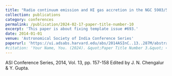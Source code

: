 ```yaml
---
title: "Radio continuum emission and HI gas accretion in the NGC 5903/5898 compact group of early-type galaxies"
collection: publications
category: conferences
permalink: /publication/2024-02-17-paper-title-number-10
excerpt: 'This paper is about fixing template issue #693.'
date: 2014-01-01
venue: 'Astronomical Society of India Conference Series'
paperurl: 'https://ui.adsabs.harvard.edu/abs/2014ASInC..13..287M/abstract'
#citation: 'Your Name, You. (2024). &quot;Paper Title Number 3.&quot; <i>GitHub Journal of Bugs</i>. 1(3).'
---
```


ASI Conference Series, 2014, Vol. 13, pp. 157-158 Edited by J. N. Chengalur & Y. Gupta.
